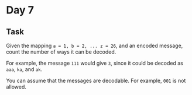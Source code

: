 # Day 7
## Task
Given the mapping ```a = 1, b = 2, ... z = 26```, and an encoded message, count the number of ways it can be decoded.

For example, the message ```111``` would give ```3```, since it could be decoded as ```aaa```, ```ka```, and ```ak```.

You can assume that the messages are decodable. For example, ```001``` is not allowed.